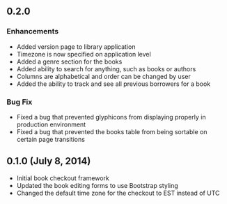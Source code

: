## 0.2.0

### Enhancements
- Added version page to library application
- Timezone is now specified on application level
- Added a genre section for the books
- Added ability to search for anything, such as books or authors
- Columns are alphabetical and order can be changed by user
- Added the ability to track and see all previous borrowers for a book

### Bug Fix
- Fixed a bug that prevented glyphicons from displaying properly in production environment
- Fixed a bug that prevented the books table from being sortable on certain page transitions


## 0.1.0 (July 8, 2014)

- Initial book checkout framework
- Updated the book editing forms to use Bootstrap styling
- Changed the default time zone for the checkout to EST instead of UTC

